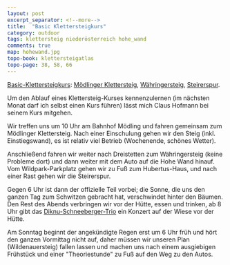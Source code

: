 ```yaml
---
layout: post
excerpt_separator: <!--more-->
title:  "Basic Klettersteigkurs"
category: outdoor
tags: klettersteig niederösterreich hohe_wand
comments: true
map: hohewand.jpg
topo-book: klettersteigatlas
topo-page: 38, 58, 66
---
```

[Basic-Klettersteigkurs](http://alpenverein-edelweiss.at/edelweiss/programm/index_detail.php?veranstaltungId=19416&sektionId=104): [Mödlinger Klettersteig](http://www.bergsteigen.com/klettersteig/niederoesterreich/wienerwald/moedlinger-klettersteig), [Währingersteig](http://www.bergsteigen.com/klettersteig/niederoesterreich/gutensteiner-alpen/waehringersteig), [Steirerspur](http://www.bergsteigen.com/klettersteig/niederoesterreich/gutensteiner-alpen/steirerspur).

<!--more-->

Um den Ablauf eines Klettersteig-Kurses kennenzulernen (im nächsten Monat darf ich selbst einen Kurs führen) lässt mich Claus Hofmann bei seinem Kurs mitgehen.

Wir treffen uns um 10 Uhr am Bahnhof Mödling und fahren gemeinsam zum Mödlinger Klettersteig. Nach einer Einschulung gehen wir den Steig (inkl. Einstiegswand), es ist relativ viel Betrieb (Wochenende, schönes Wetter).

Anschließend fahren wir weiter nach Dreistetten zum Währingersteig (keine Probleme dort) und dann weiter mit dem Auto auf die Hohe Wand hinauf. Vom Wildpark-Parkplatz gehen wir zu Fuß zum Hubertus-Haus, und nach einer Rast gehen wir die Steirerspur.

Gegen 6 Uhr ist dann der offizielle Teil vorbei; die Sonne, die uns den ganzen Tag zum Schwitzen gebracht hat, verschwindet hinter den Bäumen.
Den Rest des Abends verbringen wir vor der Hütte, essen und trinken, ab 8 Uhr gibt das [Diknu-Schneeberger-Trio](http://diknuschneeberger.com/) ein Konzert auf der Wiese vor der Hütte.

Am Sonntag beginnt der angekündigte Regen erst um 6 Uhr früh und hört den ganzen Vormittag nicht auf, daher müssen wir unseren Plan (Wildenauersteig) fallen lassen und machen uns nach einem ausgiebigen Frühstück und einer "Theoriestunde" zu Fuß auf den Weg zu den Autos.
